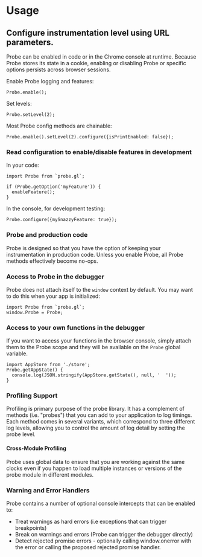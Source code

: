 # Usage

## Configure instrumentation level using URL parameters.

Probe can be enabled in code or in the Chrome console at runtime. Because Probe
stores its state in a cookie, enabling or disabling Probe or specific options
persists across browser sessions.

Enable Probe logging and features:
```
Probe.enable();
```

Set levels:
```
Probe.setLevel(2);
```

Most Probe config methods are chainable:
```
Probe.enable().setLevel(2).configure({isPrintEnabled: false});
```

### Read configuration to enable/disable features in development

In your code:
```
import Probe from `probe.gl`;

if (Probe.getOption('myFeature')) {
  enableFeature();
}
```

In the console, for development testing:
```
Probe.configure({mySnazzyFeature: true});
```

### Probe and production code

Probe is designed so that you have the option of keeping your instrumentation
in production code. Unless you enable Probe, all Probe methods effectively
become no-ops.

### Access to Probe in the debugger

Probe does not attach itself to the `window` context by default. You may want to
do this when your app is initialized:

```
import Probe from `probe.gl`;
window.Probe = Probe;
```

### Access to your own functions in the debugger

If you want to access your functions in the browser console, simply attach
them to the Probe scope and they will be available on the `Probe` global
variable.

```
import AppStore from './store';
Probe.getAppState() {
  console.log(JSON.stringify(AppStore.getState(), null, '  '));
}
```

### Profiling Support

Profiling is primary purpose of the probe library. It has a complement of
methods (i.e. "probes") that you can add to your application to log
timings. Each method comes in several variants, which correspond to three
different log levels, allowing you to control the amount of log detail
by setting the probe level.


#### Cross-Module Profiling

Probe uses global data to ensure that you are working
against the same clocks even if you happen to load multiple instances
or versions of the probe module in different modules.

### Warning and Error Handlers

Probe contains a number of optional console intercepts that can be
enabled to:
* Treat warnings as hard errors (i.e exceptions that can trigger breakpoints)
* Break on warnings and errors (Probe can trigger the debugger directly)
* Detect rejected promise errors - optionally
  calling window.onerror with the error or calling the proposed
  rejected promise handler.
